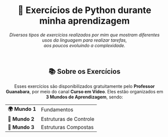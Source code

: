 <h1 align="center">
  📘 Exercícios de Python durante minha aprendizagem
</h1>
<p align="center">
  <em>Diversos tipos de exercícios realizados por mim que mostram diferentes usos da linguagem para realizar tarefas,<br>
  aos poucos evoluindo a complexidade.</em>
</p>
<br>
<h2 align="center"> 
  📚 Sobre os Exercícios
</h2>
<p align="center">
  Esses exercícios são disponibilizados gratuitamente pelo <strong>Professor Guanabara</strong>, por meio do canal <strong>Curso em Vídeo</strong>.
  Eles estão organizados em <strong>3 Mundos de Aprendizagem</strong>, sendo:
</p> 
<table align="center">
  <tr>
    <td><strong>🌍 Mundo 1</strong></td>
    <td>Fundamentos</td>
  </tr>
  <tr>
    <td><strong>🧭 Mundo 2</strong></td>
    <td>Estruturas de Controle</td>
  </tr>
  <tr>
    <td><strong>🧩 Mundo 3</strong></td>
    <td>Estruturas Compostas</td>
  </tr>
</table>
